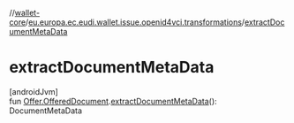 //[wallet-core](../../index.md)/[eu.europa.ec.eudi.wallet.issue.openid4vci.transformations](index.md)/[extractDocumentMetaData](extract-document-meta-data.md)

# extractDocumentMetaData

[androidJvm]\
fun [Offer.OfferedDocument](../eu.europa.ec.eudi.wallet.issue.openid4vci/-offer/-offered-document/index.md).[extractDocumentMetaData](extract-document-meta-data.md)():
DocumentMetaData
